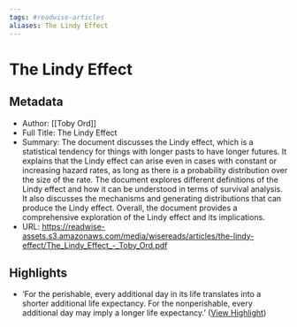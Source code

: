 ```yaml
---
tags: #readwise-articles
aliases: The Lindy Effect
---
```

# The Lindy Effect

## Metadata
- Author: [[Toby Ord]]
- Full Title: The Lindy Effect
- Summary: The document discusses the Lindy effect, which is a statistical tendency for things with longer pasts to have longer futures. It explains that the Lindy effect can arise even in cases with constant or increasing hazard rates, as long as there is a probability distribution over the size of the rate. The document explores different definitions of the Lindy effect and how it can be understood in terms of survival analysis. It also discusses the mechanisms and generating distributions that can produce the Lindy effect. Overall, the document provides a comprehensive exploration of the Lindy effect and its implications.
- URL: https://readwise-assets.s3.amazonaws.com/media/wisereads/articles/the-lindy-effect/The_Lindy_Effect_-_Toby_Ord.pdf

## Highlights
- ‘For the perishable, every additional day in its life translates into a shorter additional life expectancy. For the nonperishable, every additional day may imply a longer life expectancy.’ ([View Highlight](https://read.readwise.io/read/01hafjc2rm5wvpzkkcndz2t7m4))
